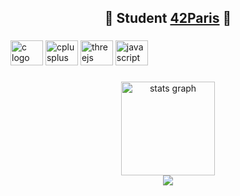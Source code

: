 <h2 align="center">🐣 Student <a href="https://github.com/42Paris">42Paris</a> 🐣</h2>


###

<div align="left">
  <img src="https://cdn.jsdelivr.net/gh/devicons/devicon/icons/c/c-original.svg" height="40" width="52" alt="c logo"  />
  <img src="https://cdn.jsdelivr.net/gh/devicons/devicon/icons/cplusplus/cplusplus-original.svg" height="40" width="52" alt="cplusplus logo"  />
  <img src="https://cdn.jsdelivr.net/gh/devicons/devicon/icons/threejs/threejs-original.svg" height="40" width="52" alt="threejs logo"  />
  <img src="https://cdn.jsdelivr.net/gh/devicons/devicon/icons/javascript/javascript-original.svg" height="40" width="52" alt="javascript logo"  />
</div>

###

<div align="center">
  <img src="https://github-readme-stats.vercel.app/api?username=sleepychloe&hide_title=false&hide_rank=false&show_icons=true&include_all_commits=true&count_private=true&disable_animations=false&theme=dracula&locale=en&hide_border=false&order=1" height="150" alt="stats graph"  />
</div>


<div align="center"> 
<a href="https://visitcount.itsvg.in">
  <img src="https://visitcount.itsvg.in/api?id=sleepychloe&label=Profile%20Views&color=12&icon=9&pretty=false" />
</a>
</div>

